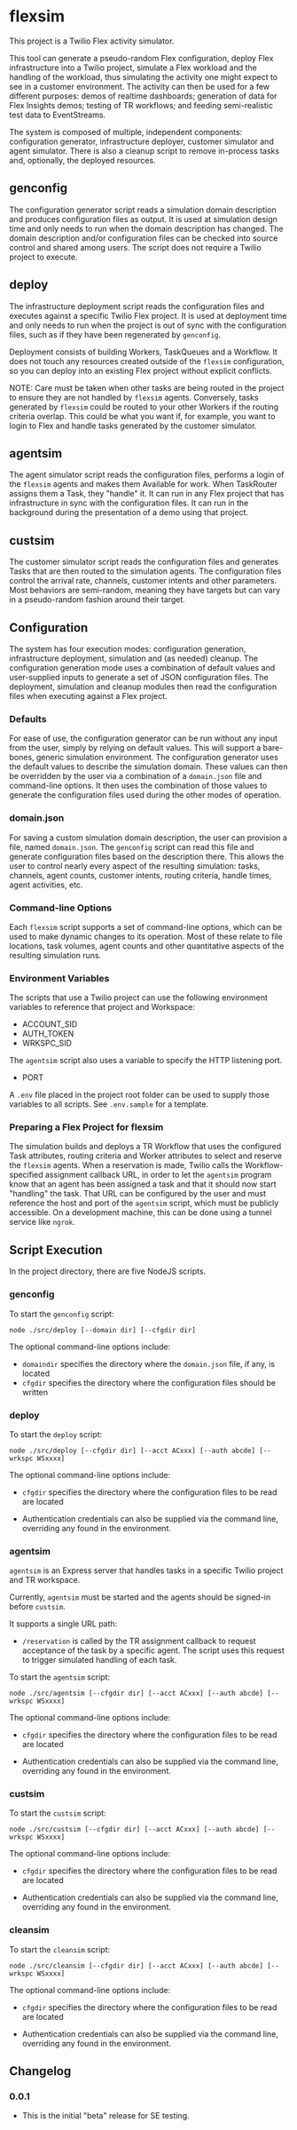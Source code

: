 # flexsim
This project is a Twilio Flex activity simulator.

This tool can generate a pseudo-random Flex configuration, deploy Flex infrastructure into a Twilio project, simulate a Flex workload and the handling of the workload, thus simulating the activity one might expect to see in a customer environment. The activity can then be used for a few different purposes: demos of realtime dashboards; generation of data for Flex Insights demos; testing of TR workflows; and feeding semi-realistic test data to EventStreams.

The system is composed of multiple, independent components: configuration generator, infrastructure deployer, customer simulator and agent simulator. There is also a cleanup script to remove in-process tasks and, optionally, the deployed resources.

## genconfig
The configuration generator script reads a simulation domain description and produces configuration files as output. It is used at simulation design time and only needs to run when the domain description has changed. The domain description and/or configuration files can be checked into source control and shared among users. The script does not require a Twilio project to execute.

## deploy
The infrastructure deployment script reads the configuration files and executes against a specific Twilio Flex project. It is used at deployment time and only needs to run when the project is out of sync with the configuration files, such as if they have been regenerated by `genconfig`.

Deployment consists of building Workers, TaskQueues and a Workflow. It does not touch any resources created outside of the `flexsim` configuration, so you can deploy into an existing Flex project without explicit conflicts.

NOTE: Care must be taken when other tasks are being routed in the project to ensure they are not handled by `flexsim` agents. Conversely, tasks generated by `flexsim` could be routed to your other Workers if the routing criteria overlap. This could be what you want if, for example, you want to login to Flex and handle tasks generated by the customer simulator.

## agentsim
The agent simulator script reads the configuration files, performs a login of the `flexsim` agents and makes them Available for work. When TaskRouter assigns them a Task, they "handle" it. It can run in any Flex project that has infrastructure in sync with the configuration files. It can run in the background during the presentation of a demo using that project.

## custsim
The customer simulator script reads the configuration files and generates Tasks that are then routed to the simulation agents. The configuration files control the arrival rate, channels, customer intents and other parameters. Most behaviors are semi-random, meaning they have targets but can vary in a pseudo-random fashion around their target.

## Configuration
The system has four execution modes: configuration generation, infrastructure deployment, simulation and (as needed) cleanup. The configuration generation mode uses a combination of default values and user-supplied inputs to generate a set of JSON configuration files. The deployment, simulation and cleanup modules then read the configuration files when executing against a Flex project.

### Defaults
For ease of use, the configuration generator can be run without any input from the user, simply by relying on default values. This will support a bare-bones, generic simulation environment. The configuration generator uses the default values to describe the simulation domain. These values can then be overridden by the user via a combination of a `domain.json` file and command-line options. It then uses the combination of those values to generate the configuration files used during the other modes of operation.

### domain.json
For saving a custom simulation domain description, the user can provision a file, named `domain.json`. The `genconfig` script can read this file and generate configuration files based on the description there.  This allows the user to control nearly every aspect of the resulting simulation: tasks, channels, agent counts, customer intents, routing criteria, handle times, agent activities, etc.

### Command-line Options
Each `flexsim` script supports a set of command-line options, which can be used to make dynamic changes to its operation. Most of these relate to file locations, task volumes, agent counts and other quantitative aspects of the resulting simulation runs.
 
### Environment Variables
The scripts that use a Twilio project can use the following environment variables to reference that project and Workspace:
- ACCOUNT_SID
- AUTH_TOKEN
- WRKSPC_SID

The `agentsim` script also uses a variable to specify the HTTP listening port.
- PORT

A `.env` file placed in the project root folder can be used to supply those variables to all scripts. See `.env.sample` for a template.

### Preparing a Flex Project for flexsim
The simulation builds and deploys a TR Workflow that uses the configured Task attributes, routing criteria and Worker attributes to select and reserve the `flexsim` agents. When a reservation is made, Twilio calls the Workflow-specified assignment callback URL, in order to let the `agentsim` program know that an agent has been assigned a task and that it should now start "handling" the task. That URL can be configured by the user and must reference the host and port of the `agentsim` script, which must be publicly accessible. On a development machine, this can be done using a tunnel service like `ngrok`.

## Script Execution
In the project directory, there are five NodeJS scripts.

### genconfig
To start the `genconfig` script:
```
node ./src/deploy [--domain dir] [--cfgdir dir]
```
The optional command-line options include:
- `domaindir` specifies the directory where the `domain.json` file, if any, is located
- `cfgdir` specifies the directory where the configuration files should be written

### deploy
To start the `deploy` script:
```
node ./src/deploy [--cfgdir dir] [--acct ACxxx] [--auth abcde] [--wrkspc WSxxxx]
```
The optional command-line options include:
- `cfgdir` specifies the directory where the configuration files to be read are located

- Authentication credentials can also be supplied via the command line, overriding any found in the environment.


### agentsim
`agentsim` is an Express server that handles tasks in a specific Twilio project and TR workspace.

Currently, `agentsim` must be started and the agents should be signed-in before `custsim`.

It supports a single URL path:
- `/reservation` is called by the TR assignment callback to request acceptance of the task by a specific agent. The script uses this request to trigger simulated handling of each task.

To start the `agentsim` script:
```
node ./src/agentsim [--cfgdir dir] [--acct ACxxx] [--auth abcde] [--wrkspc WSxxxx]
```
The optional command-line options include:
- `cfgdir` specifies the directory where the configuration files to be read are located

- Authentication credentials can also be supplied via the command line, overriding any found in the environment.
 
### custsim
To start the `custsim` script:
```
node ./src/custsim [--cfgdir dir] [--acct ACxxx] [--auth abcde] [--wrkspc WSxxxx]
```
The optional command-line options include:
- `cfgdir` specifies the directory where the configuration files to be read are located

- Authentication credentials can also be supplied via the command line, overriding any found in the environment.


### cleansim
To start the `cleansim` script:
```
node ./src/cleansim [--cfgdir dir] [--acct ACxxx] [--auth abcde] [--wrkspc WSxxxx]
```
The optional command-line options include:
- `cfgdir` specifies the directory where the configuration files to be read are located

- Authentication credentials can also be supplied via the command line, overriding any found in the environment.


## Changelog

### 0.0.1
- This is the initial "beta" release for SE testing.
